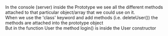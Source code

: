 In the console (server) inside the Prototype we see all the different methods attached to that particular object/array that we could use on it.  
When we use the 'class' keyword and add methods (i.e. deleteUser()) the methods are attached into the prototype object  
But in the function User the method login() is inside the User constructor